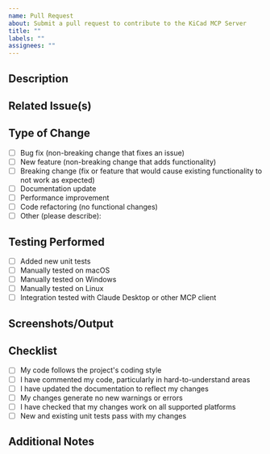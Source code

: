 ```yaml
---
name: Pull Request
about: Submit a pull request to contribute to the KiCad MCP Server
title: ""
labels: ""
assignees: ""
---
```


## Description
<!-- Provide a detailed description of the changes in this PR -->

## Related Issue(s)
<!-- Link any related issues using the format: Fixes #123, Addresses #456 -->

## Type of Change
<!-- Mark the appropriate options with 'x' (e.g., [x]) -->
- [ ] Bug fix (non-breaking change that fixes an issue)
- [ ] New feature (non-breaking change that adds functionality)
- [ ] Breaking change (fix or feature that would cause existing functionality to not work as expected)
- [ ] Documentation update
- [ ] Performance improvement
- [ ] Code refactoring (no functional changes)
- [ ] Other (please describe):

## Testing Performed
<!-- Describe the testing you've done -->
- [ ] Added new unit tests
- [ ] Manually tested on macOS
- [ ] Manually tested on Windows
- [ ] Manually tested on Linux
- [ ] Integration tested with Claude Desktop or other MCP client

## Screenshots/Output
<!-- If applicable, add screenshots or output examples -->

## Checklist
<!-- Mark items with 'x' (e.g., [x]) -->
- [ ] My code follows the project's coding style
- [ ] I have commented my code, particularly in hard-to-understand areas
- [ ] I have updated the documentation to reflect my changes
- [ ] My changes generate no new warnings or errors
- [ ] I have checked that my changes work on all supported platforms
- [ ] New and existing unit tests pass with my changes

## Additional Notes
<!-- Any other information that would be useful -->